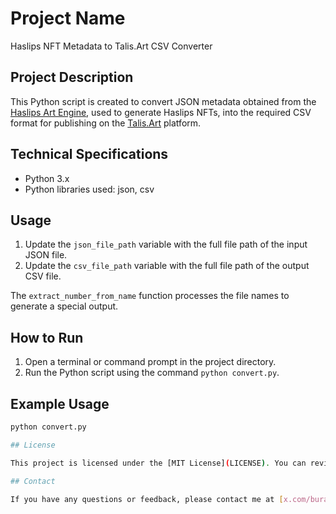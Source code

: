 # Project Name
Haslips NFT Metadata to Talis.Art CSV Converter

## Project Description

This Python script is created to convert JSON metadata obtained from the [Haslips Art Engine](https://github.com/HashLips/hashlips_art_engine), used to generate Haslips NFTs, into the required CSV format for publishing on the [Talis.Art](https://talis-protocol.notion.site/How-to-become-a-Whitelisted-Creator-on-Talis-5bdab1c5475e4497b42e8137fd0306dd) platform.

## Technical Specifications

- Python 3.x
- Python libraries used: json, csv

## Usage

1. Update the `json_file_path` variable with the full file path of the input JSON file.
2. Update the `csv_file_path` variable with the full file path of the output CSV file.

The `extract_number_from_name` function processes the file names to generate a special output.

## How to Run

1. Open a terminal or command prompt in the project directory.
2. Run the Python script using the command `python convert.py`.

## Example Usage

```bash
python convert.py

## License

This project is licensed under the [MIT License](LICENSE). You can review the license file for details.

## Contact

If you have any questions or feedback, please contact me at [x.com/burakhoc](https://x.com/burakhoc). You can also share your questions or feedback on [GitHub](https://github.com/burakhoc).
